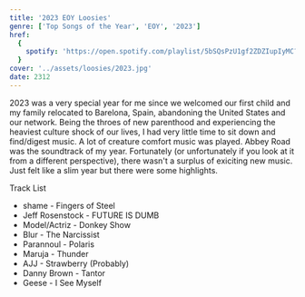 ```yaml
---
title: '2023 EOY Loosies'
genre: ['Top Songs of the Year', 'EOY', '2023']
href:
  {
    spotify: 'https://open.spotify.com/playlist/5bSQsPzU1gf2ZDZIupIyMC?si=60174976d5634668',
  }
cover: '../assets/loosies/2023.jpg'
date: 2312
---
```


2023 was a very special year for me since we welcomed our first child and my family relocated to Barelona, Spain, abandoning the United States and our network. Being the throes of new parenthood and experiencing the heaviest culture shock of our lives, I had very little time to sit down and find/digest music. A lot of creature comfort music was played. Abbey Road was the soundtrack of my year. Fortunately (or unfortunately if you look at it from a different perspective), there wasn't a surplus of exiciting new music. Just felt like a slim year but there were some highlights.

Track List

- shame - Fingers of Steel
- Jeff Rosenstock - FUTURE IS DUMB
- Model/Actriz - Donkey Show
- Blur - The Narcissist
- Parannoul - Polaris
- Maruja - Thunder
- AJJ - Strawberry (Probably)
- Danny Brown - Tantor
- Geese - I See Myself
